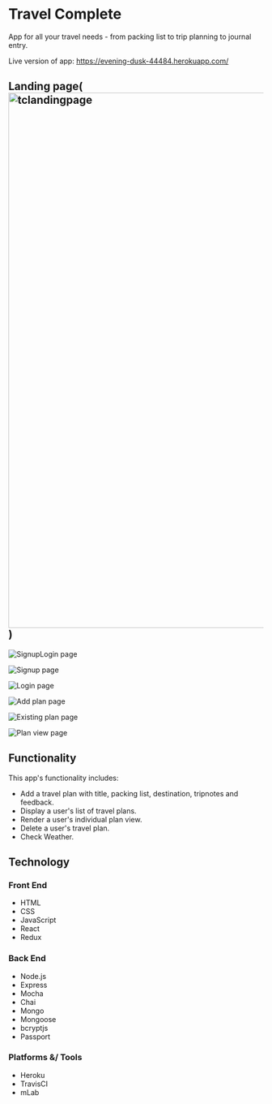 # Travel Complete
App for all your travel needs - from packing list to trip planning to journal entry.
<p>Live version of app:  <a href="https://evening-dusk-44484.herokuapp.com/">https://evening-dusk-44484.herokuapp.com/</a></p>

## Landing page(<img width="1055" alt="tclandingpage" src="https://user-images.githubusercontent.com/33758117/43700946-59cdaef2-9909-11e8-969c-b2efc57aacff.png">)

![SignupLogin page](<img width="1058" alt="tcsignuplogin" src="https://user-images.githubusercontent.com/33758117/43700956-6514fff4-9909-11e8-851a-b55710869d46.png">)

![Signup page](<img width="1054" alt="tcsignup" src="https://user-images.githubusercontent.com/33758117/43700961-6880b85e-9909-11e8-80e6-797f2416942d.png">)

![Login page](<img width="1049" alt="tclogin" src="https://user-images.githubusercontent.com/33758117/43700963-6aed87d4-9909-11e8-9dfd-61e4a3a061b6.png">)

![Add plan page](<img width="1054" alt="tcaddplan" src="https://user-images.githubusercontent.com/33758117/43700971-6e4a3710-9909-11e8-80f1-90f7c9826e17.png">)

![Existing plan page](<img width="1056" alt="tcexistingplan" src="https://user-images.githubusercontent.com/33758117/43700976-736c6f1a-9909-11e8-82a7-40f12366092e.png">)

![Plan view page](<img width="1053" alt="tcplanview" src="https://user-images.githubusercontent.com/33758117/43700980-7746174e-9909-11e8-8718-7c593ad9ff6f.png">)

<h2>Functionality</h2>
<p>This app's functionality includes:</p>
<ul>
	<li>Add a travel plan with title, packing list, destination, tripnotes and feedback.</li>
	<li>Display a user's list of travel plans.</li>
	<li>Render a user's individual plan view.</li>
	<li>Delete a user's travel plan.</li>
	<li>Check Weather.</li>
</ul>

<h2>Technology</h2>
<h3>Front End</h3>
<ul>
	<li>HTML</li>
	<li>CSS</li>
	<li>JavaScript</li>
	<li>React</li>
	<li>Redux</li>
</ul>

<h3>Back End</h3>
<ul>
	<li>Node.js</li>
	<li>Express</li>
	<li>Mocha</li>
	<li>Chai</li>
	<li>Mongo</li>
	<li>Mongoose</li>
	<li>bcryptjs</li>
	<li>Passport</li>
</ul>

<h3>Platforms &/ Tools</h3>
<ul>
	<li>Heroku</li>
  <li>TravisCI</li>
	<li>mLab</li>
</ul>


